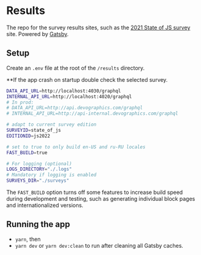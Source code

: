 # Results

The repo for the survey results sites, such as the [2021 State of JS survey](https://2021.stateofjs.com/) site. Powered by [Gatsby](https://www.gatsbyjs.org/).

## Setup

Create an `.env` file at the root of the `/results` directory.

**If the app crash on startup double check the selected survey.

```sh
DATA_API_URL=http://localhost:4030/graphql
INTERNAL_API_URL=http://localhost:4020/graphql
# In prod:
# DATA_API_URL=http://api.devographics.com/graphql
# INTERNAL_API_URL=http://api-internal.devographics.com/graphql

# adapt to current survey edition
SURVEYID=state_of_js
EDITIONID=js2022

# set to true to only build en-US and ru-RU locales
FAST_BUILD=true

# For logging (optional)
LOGS_DIRECTORY="./.logs"
# Mandatory if logging is enabled
SURVEYS_DIR="./surveys"
```

The `FAST_BUILD` option turns off some features to increase build speed during development and testing, such as generating individual block pages and internationalized versions. 

## Running the app

- `yarn`, then
- `yarn dev` or `yarn dev:clean` to run after cleaning all Gatsby caches. 
